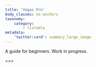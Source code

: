 ```yaml
---
title: 'Vegas Pro'
body_classes: no-anchors
taxonomy:
    category:
        - listable
metadata:
    'twitter:card': summary_large_image
---
```


A guide for beginners. Work in progress.

===